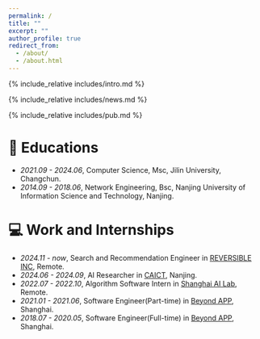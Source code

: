```yaml
---
permalink: /
title: ""
excerpt: ""
author_profile: true
redirect_from: 
  - /about/
  - /about.html
---
```


<span class='anchor' id='about-me'></span>
{% include_relative includes/intro.md %}

{% include_relative includes/news.md %}

{% include_relative includes/pub.md %}

# 📖 Educations
- *2021.09 - 2024.06*, Computer Science, Msc, Jilin University, Changchun.
- *2014.09 - 2018.06*, Network Engineering, Bsc, Nanjing University of Information Science and Technology, Nanjing.

# 💻 Work and Internships
- *2024.11 - now*, Search and Recommendation Engineer in [REVERSIBLE INC](https://www.reversible.com), Remote.
- *2024.06 - 2024.09*, AI Researcher in [CAICT](http://www.caict.ac.cn), Nanjing.
- *2022.07 - 2022.10*, Algorithm Software Intern in [Shanghai AI Lab](https://www.shlab.org.cn), Remote.
- *2021.01 - 2021.06*, Software Engineer(Part-time) in [Beyond APP](https://www.borderxlab.com), Shanghai.
- *2018.07 - 2020.05*, Software Engineer(Full-time) in [Beyond APP](https://www.borderxlab.com), Shanghai.